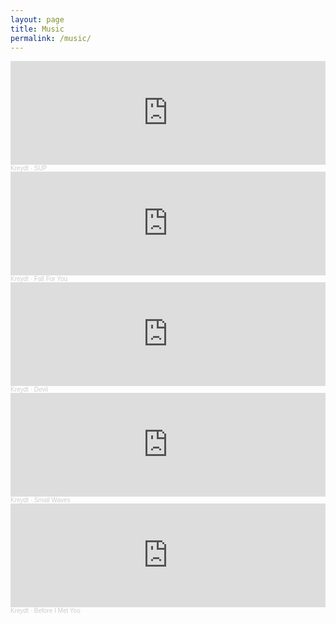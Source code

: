 ```yaml
---
layout: page
title: Music
permalink: /music/
---
```

<iframe width="100%" height="166" scrolling="no" frameborder="no" allow="autoplay" src="https://w.soundcloud.com/player/?url=https%3A//api.soundcloud.com/tracks/1217471359&color=%2347413b&auto_play=false&hide_related=false&show_comments=true&show_user=true&show_reposts=false&show_teaser=true"></iframe><div style="font-size: 10px; color: #cccccc;line-break: anywhere;word-break: normal;overflow: hidden;white-space: nowrap;text-overflow: ellipsis; font-family: Interstate,Lucida Grande,Lucida Sans Unicode,Lucida Sans,Garuda,Verdana,Tahoma,sans-serif;font-weight: 100;"><a href="https://soundcloud.com/josephkreydt" title="Kreydt" target="_blank" style="color: #cccccc; text-decoration: none;">Kreydt</a> · <a href="https://soundcloud.com/josephkreydt/sup" title="SUP" target="_blank" style="color: #cccccc; text-decoration: none;">SUP</a></div>

<iframe width="100%" height="166" scrolling="no" frameborder="no" allow="autoplay" src="https://w.soundcloud.com/player/?url=https%3A//api.soundcloud.com/tracks/1217470864&color=%2347413b&auto_play=false&hide_related=false&show_comments=true&show_user=true&show_reposts=false&show_teaser=true"></iframe><div style="font-size: 10px; color: #cccccc;line-break: anywhere;word-break: normal;overflow: hidden;white-space: nowrap;text-overflow: ellipsis; font-family: Interstate,Lucida Grande,Lucida Sans Unicode,Lucida Sans,Garuda,Verdana,Tahoma,sans-serif;font-weight: 100;"><a href="https://soundcloud.com/josephkreydt" title="Kreydt" target="_blank" style="color: #cccccc; text-decoration: none;">Kreydt</a> · <a href="https://soundcloud.com/josephkreydt/fall-for-you" title="Fall For You" target="_blank" style="color: #cccccc; text-decoration: none;">Fall For You</a></div>

<iframe width="100%" height="166" scrolling="no" frameborder="no" allow="autoplay" src="https://w.soundcloud.com/player/?url=https%3A//api.soundcloud.com/tracks/1217468290&color=%2347413b&auto_play=false&hide_related=false&show_comments=true&show_user=true&show_reposts=false&show_teaser=true"></iframe><div style="font-size: 10px; color: #cccccc;line-break: anywhere;word-break: normal;overflow: hidden;white-space: nowrap;text-overflow: ellipsis; font-family: Interstate,Lucida Grande,Lucida Sans Unicode,Lucida Sans,Garuda,Verdana,Tahoma,sans-serif;font-weight: 100;"><a href="https://soundcloud.com/josephkreydt" title="Kreydt" target="_blank" style="color: #cccccc; text-decoration: none;">Kreydt</a> · <a href="https://soundcloud.com/josephkreydt/devil" title="Devil" target="_blank" style="color: #cccccc; text-decoration: none;">Devil</a></div>

<iframe width="100%" height="166" scrolling="no" frameborder="no" allow="autoplay" src="https://w.soundcloud.com/player/?url=https%3A//api.soundcloud.com/tracks/1217466100&color=%2347413b&auto_play=false&hide_related=false&show_comments=true&show_user=true&show_reposts=false&show_teaser=true"></iframe><div style="font-size: 10px; color: #cccccc;line-break: anywhere;word-break: normal;overflow: hidden;white-space: nowrap;text-overflow: ellipsis; font-family: Interstate,Lucida Grande,Lucida Sans Unicode,Lucida Sans,Garuda,Verdana,Tahoma,sans-serif;font-weight: 100;"><a href="https://soundcloud.com/josephkreydt" title="Kreydt" target="_blank" style="color: #cccccc; text-decoration: none;">Kreydt</a> · <a href="https://soundcloud.com/josephkreydt/small-waves" title="Small Waves" target="_blank" style="color: #cccccc; text-decoration: none;">Small Waves</a></div>

<iframe width="100%" height="166" scrolling="no" frameborder="no" allow="autoplay" src="https://w.soundcloud.com/player/?url=https%3A//api.soundcloud.com/tracks/109359809&color=%2347413b&auto_play=false&hide_related=false&show_comments=true&show_user=true&show_reposts=false&show_teaser=true"></iframe><div style="font-size: 10px; color: #cccccc;line-break: anywhere;word-break: normal;overflow: hidden;white-space: nowrap;text-overflow: ellipsis; font-family: Interstate,Lucida Grande,Lucida Sans Unicode,Lucida Sans,Garuda,Verdana,Tahoma,sans-serif;font-weight: 100;"><a href="https://soundcloud.com/josephkreydt" title="Kreydt" target="_blank" style="color: #cccccc; text-decoration: none;">Kreydt</a> · <a href="https://soundcloud.com/josephkreydt/before-i-met-you-songs-4-her" title="Before I Met You" target="_blank" style="color: #cccccc; text-decoration: none;">Before I Met You</a></div>